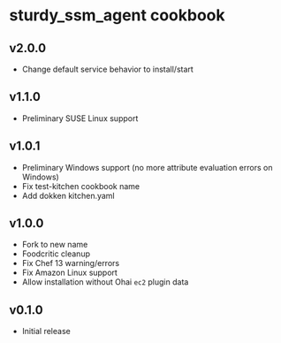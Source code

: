 sturdy_ssm_agent cookbook
===================

v2.0.0
------
* Change default service behavior to install/start

v1.1.0
------
* Preliminary SUSE Linux support

v1.0.1
------
* Preliminary Windows support (no more attribute evaluation errors on Windows)
* Fix test-kitchen cookbook name
* Add dokken kitchen.yaml

v1.0.0
------
* Fork to new name
* Foodcritic cleanup
* Fix Chef 13 warning/errors
* Fix Amazon Linux support
* Allow installation without Ohai `ec2` plugin data

v0.1.0
------
* Initial release
